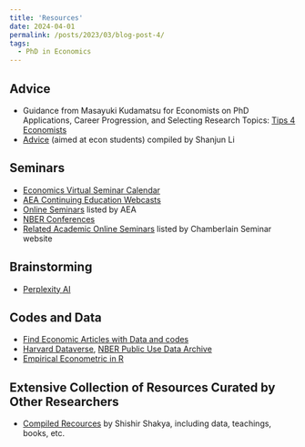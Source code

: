 ```yaml
---
title: 'Resources'
date: 2024-04-01
permalink: /posts/2023/03/blog-post-4/
tags:
  - PhD in Economics
---
```


## Advice

- Guidance from Masayuki Kudamatsu for Economists on PhD Applications, Career Progression, and Selecting Research Topics: [Tips 4 Economists](https://sites.google.com/site/mkudamatsu/tips4economists?authuser=0)
- [Advice](http://li.dyson.cornell.edu/phdRes.php) (aimed at econ students) compiled by Shanjun Li

## Seminars

- [Economics Virtual Seminar Calendar](https://ideas.repec.org/v/)
- [AEA Continuing Education Webcasts](https://www.aeaweb.org/conference/cont-ed)
- [Online Seminars](https://www.aeaweb.org/resources/online-seminars) listed by AEA
- [NBER Conferences](https://www.nber.org/conferences?eventType=upcoming&page=1&perPage=50)
- [Related Academic Online Seminars](https://www.chamberlainseminar.org/other-online-seminars) listed by Chamberlain Seminar website


## Brainstorming

- [Perplexity AI](https://perplexity.ai)

## Codes and Data

- [Find Economic Articles with Data and codes](https://ejd.econ.mathematik.uni-ulm.de/)
- [Harvard Dataverse](https://dataverse.harvard.edu/), [NBER Public Use Data Archive](https://shishirshakya.github.io/my_resources/)
- [Empirical Econometric in R](https://sites.google.com/site/waynelinchang/r-code)

## Extensive Collection of Resources Curated by Other Researchers

- [Compiled Recources](https://shishirshakya.github.io/my_resources/) by Shishir Shakya, including data, teachings, books, etc. 
